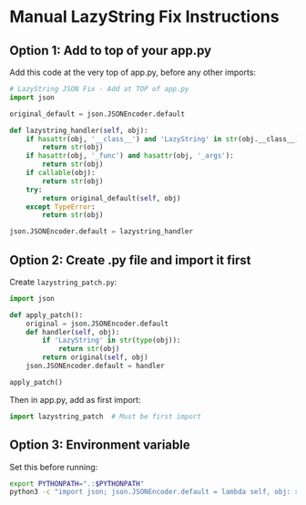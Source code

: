 # Manual LazyString Fix Instructions

## Option 1: Add to top of your app.py

Add this code at the very top of app.py, before any other imports:

```python
# LazyString JSON Fix - Add at TOP of app.py
import json

original_default = json.JSONEncoder.default

def lazystring_handler(self, obj):
    if hasattr(obj, '__class__') and 'LazyString' in str(obj.__class__):
        return str(obj)
    if hasattr(obj, '_func') and hasattr(obj, '_args'):
        return str(obj)
    if callable(obj):
        return str(obj)
    try:
        return original_default(self, obj)
    except TypeError:
        return str(obj)

json.JSONEncoder.default = lazystring_handler
```

## Option 2: Create .py file and import it first

Create `lazystring_patch.py`:
```python
import json

def apply_patch():
    original = json.JSONEncoder.default
    def handler(self, obj):
        if 'LazyString' in str(type(obj)):
            return str(obj)
        return original(self, obj)
    json.JSONEncoder.default = handler

apply_patch()
```

Then in app.py, add as first import:
```python
import lazystring_patch  # Must be first import
```

## Option 3: Environment variable

Set this before running:
```bash
export PYTHONPATH=".:$PYTHONPATH"
python3 -c "import json; json.JSONEncoder.default = lambda self, obj: str(obj) if 'LazyString' in str(type(obj)) else json.JSONEncoder.default(self, obj)" && python3 app.py
```
